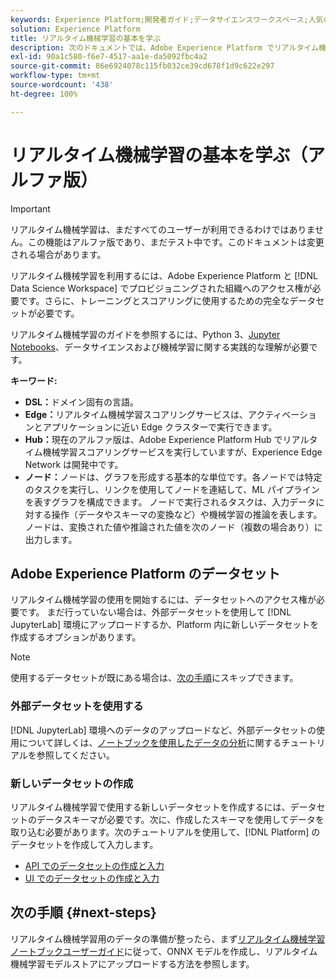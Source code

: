 ```yaml
---
keywords: Experience Platform;開発者ガイド;データサイエンスワークスペース;人気のトピック;リアルタイム機械学習;
solution: Experience Platform
title: リアルタイム機械学習の基本を学ぶ
description: 次のドキュメントでは、Adobe Experience Platform でリアルタイム機械学習モデルを作成するために必要な手順の概要について説明します。
exl-id: 90a1c580-f6e7-4517-aa1e-da5092fbc4a2
source-git-commit: 86e6924078c115fb032ce39cd678f1d9c622e297
workflow-type: tm+mt
source-wordcount: '438'
ht-degree: 100%

---
```


# リアルタイム機械学習の基本を学ぶ（アルファ版）

>[!IMPORTANT]
>
>リアルタイム機械学習は、まだすべてのユーザーが利用できるわけではありません。この機能はアルファ版であり、まだテスト中です。このドキュメントは変更される場合があります。

リアルタイム機械学習を利用するには、Adobe Experience Platform と [!DNL Data Science Workspace] でプロビジョニングされた組織へのアクセス権が必要です。さらに、トレーニングとスコアリングに使用するための完全なデータセットが必要です。

リアルタイム機械学習のガイドを参照するには、Python 3、[Jupyter Notebooks](../jupyterlab/overview.md)、データサイエンスおよび機械学習に関する実践的な理解が必要です。

**キーワード:**

- **DSL：**&#x200B;ドメイン固有の言語。
- **Edge：**&#x200B;リアルタイム機械学習スコアリングサービスは、アクティベーションとアプリケーションに近い Edge クラスターで実行できます。
- **Hub：**&#x200B;現在のアルファ版は、Adobe Experience Platform Hub でリアルタイム機械学習スコアリングサービスを実行していますが、Experience Edge Network は開発中です。
- **ノード：**&#x200B;ノードは、グラフを形成する基本的な単位です。各ノードでは特定のタスクを実行し、リンクを使用してノードを連結して、ML パイプラインを表すグラフを構成できます。 ノードで実行されるタスクは、入力データに対する操作（データやスキーマの変換など）や機械学習の推論を表します。 ノードは、変換された値や推論された値を次のノード（複数の場合あり）に出力します。

## Adobe Experience Platform のデータセット

リアルタイム機械学習の使用を開始するには、データセットへのアクセス権が必要です。 まだ行っていない場合は、外部データセットを使用して [!DNL JupyterLab] 環境にアップロードするか、Platform 内に新しいデータセットを作成するオプションがあります。

>[!NOTE]
>
>使用するデータセットが既にある場合は、[次の手順](#next-steps)にスキップできます。

### 外部データセットを使用する

[!DNL JupyterLab] 環境へのデータのアップロードなど、外部データセットの使用について詳しくは、[ノートブックを使用したデータの分析](../jupyterlab/analyze-your-data.md#external-data)に関するチュートリアルを参照してください。

### 新しいデータセットの作成

リアルタイム機械学習で使用する新しいデータセットを作成するには、データセットのデータスキーマが必要です。次に、作成したスキーマを使用してデータを取り込む必要があります。次のチュートリアルを使用して、[!DNL Platform] のデータセットを作成して入力します。

- [API でのデータセットの作成と入力](../../catalog/datasets/create.md)
- [UI でのデータセットの作成と入力](../../ingestion/tutorials/ingest-batch-data.md)

## 次の手順 {#next-steps}

リアルタイム機械学習用のデータの準備が整ったら、まず[リアルタイム機械学習ノートブックユーザーガイド](./rtml-authoring-notebook.md)に従って、ONNX モデルを作成し、リアルタイム機械学習モデルストアにアップロードする方法を参照します。
